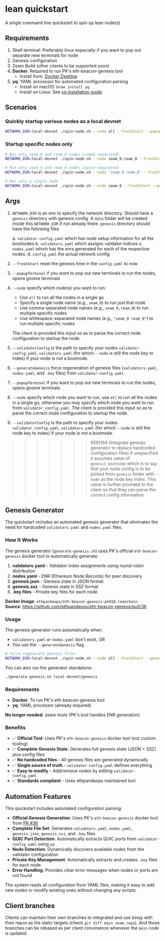 # lean quickstart

A single command line quickstart to spin up lean node(s)

## Requirements

1. Shell terminal: Preferably linux especially if you want to pop out separate new terminals for node
2. Genesis configuration
3. Zeam Build (other clients to be supported soon)
4. **Docker**: Required to run PK's eth-beacon-genesis tool
   - Install from: [Docker Desktop](https://docs.docker.com/get-docker/)
5. **yq**: YAML processor for automated configuration parsing
   - Install on macOS: `brew install yq`
   - Install on Linux: See [yq installation guide](https://github.com/mikefarah/yq#install)

## Scenarios

### Quickly startup various nodes as a local devnet

```sh
NETWORK_DIR=local-devnet ./spin-node.sh --node all --freshStart --popupTerminal
```

### Startup specific nodes only

```sh
# Run only zeam_0 and ream_0 nodes (comma-separated)
NETWORK_DIR=local-devnet ./spin-node.sh --node zeam_0,ream_0 --freshStart --popupTerminal

# Run only zeam_0 and ream_0 nodes (space-separated)
NETWORK_DIR=local-devnet ./spin-node.sh --node "zeam_0 ream_0" --freshStart --popupTerminal

# Run only a single node
NETWORK_DIR=local-devnet ./spin-node.sh --node zeam_0 --freshStart --popupTerminal
```
  
## Args

1. `NETWORK_DIR` is an env to specify the network directory. Should have a `genesis` directory with genesis config. A `data` folder will be created inside this `NETWORK_DIR` if not already there.
  `genesis` directory should have the following files

    a. `validator-config.yaml` which has node setup information for all the bootnodes
    b. `validators.yaml` which assigns validator indices
    c. `nodes.yaml` which has the enrs generated for each of the respective nodes.
    d. `config.yaml` the actual network config

2. `--freshStart` reset the genesis time in the `config.yaml` to now
3. `--popupTerminal` if you want to pop out new terminals to run the nodes, opens gnome terminals
4. `--node` specify which node(s) you want to run:
   - Use `all` to run all the nodes in a single go
   - Specify a single node name (e.g., `zeam_0`) to run just that node
   - Use comma-separated node names (e.g., `zeam_0,ream_0`) to run multiple specific nodes
   - Use whitespace-separated node names (e.g., `"zeam_0 ream_0"`) to run multiple specific nodes
   
   The client is provided this input so as to parse the correct node configuration to startup the node.
5. `--validatorConfig` is the path to specify your nodes `validator-config.yaml`, `validators.yaml` (for which `--node` is still the node key to index) if your node is not a bootnode. 
3. `--generateGenesis` force regeneration of genesis files (`validators.yaml`, `nodes.yaml`, and `.key` files) from `validator-config.yaml`
4. `--popupTerminal` if you want to pop out new terminals to run the nodes, opens gnome terminals
5. `--node` specify which node you want to run, use `all` to run all the nodes in a single go, otherwise you may specify which node you want to run from `validator_config.yaml`.
  The client is provided this input so as to parse the correct node configuration to startup the node.
6. `--validatorConfig` is the path to specify your nodes `validator_config.yaml`, `validators.yaml` (for which `--node` is still the node key to index) if your node is not a bootnode.
>>>>>>> 9591164 (Integrate genesis generator to replace hardcoded configuration files)
  If unspecified it assumes value of `genesis_bootnode` which is to say that your node config is to be picked from `genesis` folder with `--node` as the node key index.
  This value is further provided to the client so that they can parse the correct config information.

## Genesis Generator

The quickstart includes an automated genesis generator that eliminates the need for hardcoded `validators.yaml` and `nodes.yaml` files.

### How It Works

The genesis generator (`generate-genesis.sh`) uses PK's official `eth-beacon-genesis` docker tool to automatically generate:

1. **validators.yaml** - Validator index assignments using round-robin distribution
2. **nodes.yaml** - ENR (Ethereum Node Records) for peer discovery
3. **genesis.json** - Genesis state in JSON format
4. **genesis.ssz** - Genesis state in SSZ format
5. **.key files** - Private key files for each node

**Docker Image**: `ethpandaops/eth-beacon-genesis:pk910-leanchain`  
**Source**: https://github.com/ethpandaops/eth-beacon-genesis/pull/36

### Usage

The genesis generator runs automatically when:
- `validators.yaml` or `nodes.yaml` don't exist, OR
- You use the `--generateGenesis` flag

```sh
# Force regenerate genesis files
NETWORK_DIR=local-devnet ./spin-node.sh --node all --freshStart --generateGenesis
```

You can also run the generator standalone:
```sh
./generate-genesis.sh local-devnet/genesis
```

### Requirements

- **Docker**: To run PK's eth-beacon-genesis tool
- **yq**: YAML processor (already required)

**No longer needed**: zeam-tools (PK's tool handles ENR generation)

### Benefits

- ✅ **Official Tool**: Uses PK's `eth-beacon-genesis` docker tool (not custom tooling)
- ✅ **Complete Genesis State**: Generates full genesis state (JSON + SSZ) plus config files
- ✅ **No hardcoded files** - All genesis files are generated dynamically
- ✅ **Single source of truth** - `validator-config.yaml` defines everything
- ✅ **Easy to modify** - Add/remove nodes by editing `validator-config.yaml`
- ✅ **Standards compliant** - Uses ethpandaops maintained tool

## Automation Features

This quickstart includes automated configuration parsing:

- **Official Genesis Generation**: Uses PK's `eth-beacon-genesis` docker tool from [PR #36](https://github.com/ethpandaops/eth-beacon-genesis/pull/36)
- **Complete File Set**: Generates `validators.yaml`, `nodes.yaml`, `genesis.json`, `genesis.ssz`, and `.key` files
- **QUIC Port Detection**: Automatically extracts QUIC ports from `validator-config.yaml` using `yq`
- **Node Detection**: Dynamically discovers available nodes from the validator configuration
- **Private Key Management**: Automatically extracts and creates `.key` files for each node
- **Error Handling**: Provides clear error messages when nodes or ports are not found

The system reads all configuration from YAML files, making it easy to add new nodes or modify existing ones without changing any scripts.

## Client branches

Clients can maintain their own branches to integrated and use binay with their repos as the static targets (check `git diff main zeam_repo`). And those branches can be rebased as per client convinience whenever the `main` code is updated.
